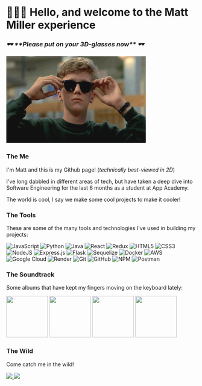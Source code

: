 <div>
  <h1> 🙋🏼‍♂️ Hello, and welcome to the Matt Miller experience </h1>
   <h3><em>🕶️ **Please put on your 3D-glasses now** 🕶️</em></h3>
</div>

<img src="glasses-gif.gif" height="230px" width="370px" />

<h3>The Me</h3>

I'm Matt and this is my Github page! (<em>technically best-viewed in 2D</em>)

I've long dabbled in different areas of tech, but have taken a deep dive into Software Engineering for the last 6 months as a student at App Academy.

The world is cool, I say we make some cool projects to make it cooler!

<h3>The Tools</h3>

These are some of the many tools and technologies I've used in building my projects:


![JavaScript](https://img.shields.io/badge/javascript-%23323330.svg?style=for-the-badge&logo=javascript&logoColor=%23F7DF1E)
![Python](https://img.shields.io/badge/python-3670A0?style=for-the-badge&logo=python&logoColor=ffdd54)
![Java](https://img.shields.io/badge/java-%23ED8B00.svg?style=for-the-badge&logo=openjdk&logoColor=white)
![React](https://img.shields.io/badge/react-%2320232a.svg?style=for-the-badge&logo=react&logoColor=%2361DAFB)
![Redux](https://img.shields.io/badge/redux-%23593d88.svg?style=for-the-badge&logo=redux&logoColor=white)
![HTML5](https://img.shields.io/badge/html5-%23E34F26.svg?style=for-the-badge&logo=html5&logoColor=white)
![CSS3](https://img.shields.io/badge/css3-%231572B6.svg?style=for-the-badge&logo=css3&logoColor=white)
![NodeJS](https://img.shields.io/badge/node.js-6DA55F?style=for-the-badge&logo=node.js&logoColor=white)
![Express.js](https://img.shields.io/badge/express.js-%23404d59.svg?style=for-the-badge&logo=express&logoColor=%2361DAFB)
![Flask](https://img.shields.io/badge/flask-%23000.svg?style=for-the-badge&logo=flask&logoColor=white)
![Sequelize](https://img.shields.io/badge/Sequelize-52B0E7?style=for-the-badge&logo=Sequelize&logoColor=white)
![Docker](https://img.shields.io/badge/docker-%230db7ed.svg?style=for-the-badge&logo=docker&logoColor=white)
![AWS](https://img.shields.io/badge/AWS-%23FF9900.svg?style=for-the-badge&logo=amazon-aws&logoColor=white)
![Google Cloud](https://img.shields.io/badge/GoogleCloud-%234285F4.svg?style=for-the-badge&logo=google-cloud&logoColor=white)
![Render](https://img.shields.io/badge/Render-%46E3B7.svg?style=for-the-badge&logo=render&logoColor=white)
![Git](https://img.shields.io/badge/git-%23F05033.svg?style=for-the-badge&logo=git&logoColor=white)
![GitHub](https://img.shields.io/badge/github-%23121011.svg?style=for-the-badge&logo=github&logoColor=white)
![NPM](https://img.shields.io/badge/NPM-%23CB3837.svg?style=for-the-badge&logo=npm&logoColor=white)
![Postman](https://img.shields.io/badge/Postman-FF6C37?style=for-the-badge&logo=postman&logoColor=white)


<h3>The Soundtrack</h3>

Some albums that have kept my fingers moving on the keyboard lately:

<a href="https://open.spotify.com/album/2pIFOXH6DxLbWcUO19mbXa?si=NEemupfzSBqDAH7FBpYZ0Q"><img height="110px" width="110px" src="https://f4.bcbits.com/img/a1061896265_65" /></a>
<a href="https://open.spotify.com/album/2dIGnmEIy1WZIcZCFSj6i8?si=rfsJoQ-3RaC3-h_pI7xJbg"><img height="110px" width="110px" src="https://static.wikia.nocookie.net/kong/images/1/19/PlasticBeachDay.jpg/revision/latest?cb=20211124211707" /><a/>
<a href="https://open.spotify.com/album/05ag5ukffFozEnXGOeuTTD?si=aiIizRNESxihKqp2wQk7uw"><img height="110px" width="110px" src="https://f4.bcbits.com/img/a1890146474_10.jpg" /></a>
<a href="https://open.spotify.com/album/2ZV63aOqkSh0l49vmvjLOn?si=mgSLvOfgQ_2D3q3fSz4KDA"><img height="110px" width="110px" src="https://best-fit.transforms.svdcdn.com/production/albums/Tennis_-_Yours_Conditionally.jpeg?w=469&h=469&q=100&auto=format&fit=crop&dm=1643651849&s=d5dbd5b178fafe12cde420924ff58c11" /></a>



<h3>The Wild</h3>

Come catch me in the wild!


<a href="https://www.linkedin.com/in/matt-miller-86854aa9/">
  <img src="https://img.shields.io/badge/linkedin-%230077B5.svg?style=for-the-badge&logo=linkedin&logoColor=white" />
</a>

<a href="https://leetcode.com/matchoomeelah/">
  <img src="https://img.shields.io/badge/LeetCode-000000?style=for-the-badge&logo=LeetCode&logoColor=#d16c06" />
</a>



<!--
**matchoomeelah/matchoomeelah** is a ✨ _special_ ✨ repository because its `README.md` (this file) appears on your GitHub profile.

Here are some ideas to get you started:

- 🔭 I’m currently working on ...
- 🌱 I’m currently learning ...
- 👯 I’m looking to collaborate on ...
- 🤔 I’m looking for help with ...
- 💬 Ask me about ...
- 📫 How to reach me: ...
- 😄 Pronouns: ...
- ⚡ Fun fact: ...
-->
